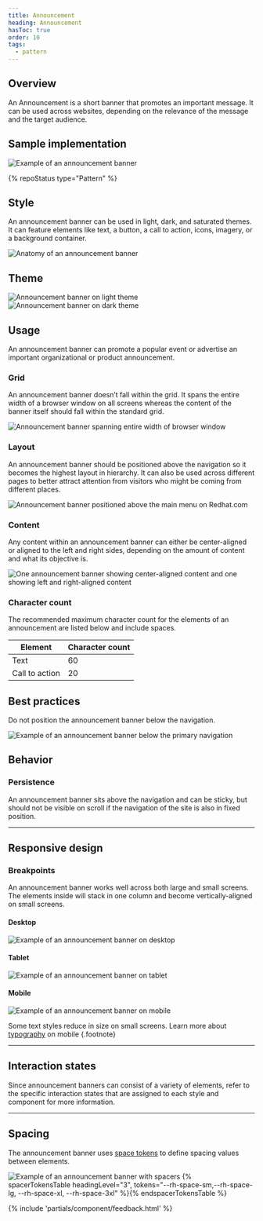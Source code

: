 ```yaml
---
title: Announcement
heading: Announcement
hasToc: true
order: 10
tags:
  - pattern
---
```


<link rel="stylesheet" href="{{ '/assets/packages/@rhds/elements/elements/rh-table/rh-table-lightdom.css' | url }}">
<link rel="stylesheet" href="{{ '/styles/samp.css' | url }}">

## Overview

An Announcement is a short banner that promotes an important message. It can be 
used across websites, depending on the relevance of the message and the target 
audience.


## Sample implementation

<uxdot-example width-adjustment="872px">
  <img src="{{ './announcement-sample-1.svg' | url }}" alt="Example of an announcement banner">
</uxdot-example>

{% repoStatus type="Pattern" %}


## Style

An announcement banner can be used in light, dark, and saturated themes. It can 
feature elements like text, a button, a call to action, icons, imagery, or a 
background container.

<uxdot-example width-adjustment="872px">
  <img src="{{ './announcement-style-1.svg' | url }}" alt="Anatomy of an announcement banner">
</uxdot-example>


## Theme

<uxdot-example width-adjustment="872px">
  <img src="{{ './announcement-theme-1.svg' | url }}" alt="Announcement banner on light theme">
</uxdot-example>

<uxdot-example color-palette="darkest" width-adjustment="872px">
  <img src="{{ './announcement-theme-2.svg' | url }}" alt="Announcement banner on dark theme">
</uxdot-example>


## Usage

An announcement banner can promote a popular event or advertise an important 
organizational or product announcement.


### Grid

An announcement banner doesn’t fall within the grid. It spans the entire width 
of a browser window on all screens whereas the content of the banner itself 
should fall within the standard grid.

<uxdot-example width-adjustment="872px">
  <img src="{{ './announcement-usage-1.svg' | url }}" alt="Announcement banner spanning entire width of browser window">
</uxdot-example>


### Layout

An announcement banner should be positioned above the navigation so it becomes 
the highest layout in hierarchy. It can also be used across different pages to 
better attract attention from visitors who might be coming from different 
places.

<uxdot-example width-adjustment="872px">
  <img src="{{ './announcement-usage-2.svg' | url }}" alt="Announcement banner positioned above the main menu on Redhat.com">
</uxdot-example>


### Content

Any content within an announcement banner can either be center-aligned or 
aligned to the left and right sides, depending on the amount of content and what 
its objective is.

<uxdot-example width-adjustment="872px">
  <img src="{{ './announcement-usage-content.svg' | url }}" alt="One announcement banner showing center-aligned content and one showing left and right-aligned content">
</uxdot-example>


### Character count
The recommended maximum character count for the elements of an announcement are listed below and include spaces.

<rh-table>
  <table>
    <thead>
      <tr>
        <th scope="col" data-label="Element">Element</th>
        <th scope="col" data-label="Character count">Character count</th>
      </tr>
    </thead>
    <tbody>
      <tr>
        <td data-label="Element">Text</td>
        <td data-label="Character count">60</td>
      </tr>
      <tr>
        <td data-label="Element">Call to action</td>
        <td data-label="Character count">20</td>
      </tr>
    </tbody>
  </table>
</rh-table>


## Best practices

Do not position the announcement banner below the navigation.

<uxdot-example width-adjustment="872px" danger>
  <img src="{{ './announcement-bestpractice-1.svg' | url }}" alt="Example of an announcement banner below the primary navigation">
</uxdot-example>


## Behavior

### Persistence

An announcement banner sits above the navigation and can be sticky, but should 
not be visible on scroll if the navigation of the site is also in fixed 
position.

<hr>


## Responsive design

### Breakpoints

An announcement banner works well across both large and small screens. The 
elements inside will stack in one column and become vertically-aligned on small 
screens.


#### Desktop

<uxdot-example width-adjustment="872px" variant="full" alignment="left" no-border>
  <img src="{{ './announcement-responsive-1.svg' | url }}" alt="Example of an announcement banner on desktop">
</uxdot-example>


#### Tablet

<uxdot-example width-adjustment="768px" variant="full" alignment="left" no-border>
  <img src="{{ './announcement-responsive-2.svg' | url }}" alt="Example of an announcement banner on tablet">
</uxdot-example>


#### Mobile

<uxdot-example width-adjustment="360px" variant="full" alignment="left" no-border>
  <img src="{{ './announcement-responsive-3.svg' | url }}" alt="Example of an announcement banner on mobile">
</uxdot-example>

Some text styles reduce in size on small screens. Learn more about 
[typography](../../foundations/typography) on mobile {.footnote}

<hr>


## Interaction states

Since announcement banners can consist of a variety of elements, refer to the specific interaction states that are assigned to each style and component for more information.

<hr>


## Spacing

The announcement banner uses [space tokens](/tokens/space/) to define spacing values between elements.

<uxdot-example width-adjustment="872px">
  <img src="{{ './announcement-spacing-1.svg' | url }}" alt="Example of an announcement banner with spacers">
</uxdot-example>

<rh-table>
{% spacerTokensTable headingLevel="3", tokens="--rh-space-sm,--rh-space-lg, --rh-space-xl, --rh-space-3xl" %}{% endspacerTokensTable %}
</rh-table>


{% include 'partials/component/feedback.html' %}
